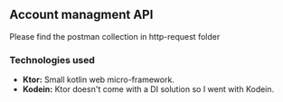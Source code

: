 ## Account managment API
Please find the postman collection in http-request folder

### Technologies used

* **Ktor:** Small kotlin web micro-framework.
* **Kodein:** Ktor doesn't come with a DI solution so I went with Kodein.